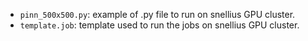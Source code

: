 - <code>pinn_500x500.py</code>: example of .py file to run on snellius GPU cluster.
- <code>template.job</code>: template used to run the jobs on snellius GPU cluster.